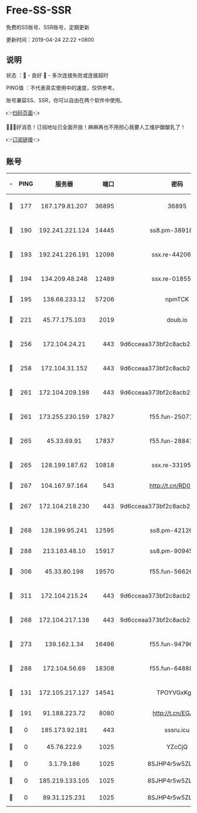 # Free-SS-SSR

免费的SS账号、SSR账号，定期更新

更新时间：2019-04-24 22:22 +0800

## 说明

状态     ：🙂 - 良好 🙁 - 多次连接失败或连接超时

PING值   ：不代表真实使用中的速度，仅供参考。

账号兼容SS、SSR，你可以自由在两个软件中使用。

👉[扫码页面](https://liesauer.github.io/Free-SS-SSR/)👈

🎉🎉🎉好消息！订阅地址已全面开放！麻麻再也不用担心我要人工维护酸酸乳了！

👉[订阅链接](https://www.liesauer.net/yogurt/subscribe?ACCESS_TOKEN=DAYxR3mMaZAsaqUb)👈

## 账号

|-|PING|服务器|端口|密码|加密方式|区域|
|:----:|:----:|:-----:|-----:|:----:|:----:|:----:|
|🙂|177|167.179.81.207|36895|36895|aes-256-cfb|JP|
|🙂|190|192.241.221.124|14445|ss8.pm-38918413|aes-256-cfb|US|
|🙂|193|192.241.226.191|12098|ssx.re-44206832|aes-256-cfb|US|
|🙂|194|134.209.48.248|12489|ssx.re-01855280|aes-256-cfb|US|
|🙂|195|138.68.233.12|57206|npmTCK|rc4-md5|US|
|🙂|221|45.77.175.103|2019|doub.io|aes-128-ctr|SG|
|🙂|256|172.104.24.21|443|9d6cceaa373bf2c8acb22e60b6a58be6|aes-256-cfb|US|
|🙂|258|172.104.31.152|443|9d6cceaa373bf2c8acb22e60b6a58be6|aes-256-cfb|US|
|🙂|261|172.104.209.198|443|9d6cceaa373bf2c8acb22e60b6a58be6|aes-256-cfb|US|
|🙂|261|173.255.230.159|17827|f55.fun-25071722|aes-256-cfb|US|
|🙂|265|45.33.69.91|17837|f55.fun-28841956|aes-256-cfb|US|
|🙂|265|128.199.187.62|10818|ssx.re-33195748|aes-256-cfb|SG|
|🙂|267|104.167.97.164|543|http://t.cn/RD0D7sx|rc4-md5|CA|
|🙂|267|172.104.218.230|443|9d6cceaa373bf2c8acb22e60b6a58be6|aes-256-cfb|US|
|🙂|268|128.199.95.241|12595|ss8.pm-42126640|aes-256-cfb|SG|
|🙂|288|213.183.48.10|15917|ss8.pm-90945593|rc4-md5|RU|
|🙂|306|45.33.80.198|19570|f55.fun-56626580|aes-256-cfb|US|
|🙂|311|172.104.215.24|443|9d6cceaa373bf2c8acb22e60b6a58be6|aes-256-cfb|US|
|🙂|268|172.104.217.138|443|9d6cceaa373bf2c8acb22e60b6a58be6|aes-256-cfb|US|
|🙂|273|139.162.1.34|16496|f55.fun-94796215|aes-256-cfb|SG|
|🙂|288|172.104.56.69|18308|f55.fun-64888245|aes-256-cfb|SG|
|🙁|131|172.105.217.127|14541|TPOYVGxKglpi|aes-256-cfb|JP|
|🙁|191|91.188.223.72|8080|http://t.cn/EGJIyrl|rc4-md5|RU|
|🙁|0|185.173.92.181|443|sssru.icu|rc4-md5|RU|
|🙁|0|45.76.222.9|1025|YZcCjQ|rc4-md5|JP|
|🙁|0|3.1.79.186|1025|8SJHP4r5w5ZLCxpB|rc4-md5|SG|
|🙁|0|185.219.133.105|1025|8SJHP4r5w5ZLCxpB|rc4-md5|TR|
|🙁|0|89.31.125.231|1025|8SJHP4r5w5ZLCxpB|rc4-md5|JP|
